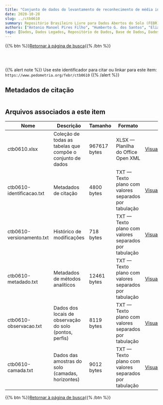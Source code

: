 ```yaml
---
title: "Conjunto de dados do levantamento de reconhecimento de média intensidade 'Levantamento de Reconhecimento de Média Intensidade, Avaliação de Aptidão Agrícola das Terras e indicação de Culturas em Áreas Homogêneas de Solos de Alguns Municípios do Sudoeste do Estado de Mato Grosso.'"
date: 2020-10-28
slug: ../ctb0610
summary: Repositório Brasileiro Livre para Dados Abertos do Solo (FEBR) | A febre dos dados de solo no Brasil
authors: ["Antonio Manoel Pires Filho", "Humberto G. dos Santos", "Elias P. Mothci", "Raymundo M. Sobral Filho", "Osório O. Marques da Fonseca", "Maria Amélia de M. Duriez", "Marie Elizabeth C. C. de M. Melo", "Ruth Andrade Leal Johas", "Wilson Sant'Anna de Araújo", "Raphael Minotti Bloise", "Gisa Nara C. Moreira", "José Lopes de Paula", "Luiz Eduardo Ferreira Fontes", "João Luiz Rodrigues de Souza", "Therezinha da Costa Lima", "Loiva Lizia Antonello", "Evandra Maria Rodrigues", "Therezinha Xavier Bastos", "Tatiana Deane de Abreu Sá Diniz."]
tags: [Dados, Dados Legados, Repositório de Dados, Base de Dados, Dados Abertos]
---
```


<style>
div.alert > div {
    font-size: 0.8rem;
}
</style>

{{% btn %}}<a href="/febr/buscar/">Retornar à página de busca</a>{{% /btn %}}

<br>
<br>

{{% alert note %}}
Use este identificador para citar ou linkar para este item: `https://www.pedometria.org/febr/ctb0610`
{{% /alert %}}

## Metadados de citação

<table>
<!-- Fonte: https://gist.github.com/jfreels/6814721 -->
<script src="https://d3js.org/d3.v3.min.js" charset="utf-8"></script>
<script type='text/javascript' src='/febr/buscar/script.js'></script>
<script type='text/javascript'>
  d3.tsv('ctb0610-identificacao.txt',function (data) {
    var columns = ['campo', 'valor']
    tabulate(data, columns)
  })
</script>
</table>

## Arquivos associados a este item

<table style="width:100%">
  <thead>
    <tr>
      <th>Nome</th>
      <th>Descrição</th>
      <th>Tamanho</th>
      <th>Formato</th>
      <th></th>
    </tr>
  </thead>
  <tbody>
    <tr>
      <td>ctb0610.xlsx</td>
      <td>Coleção de todas as tabelas que compõe o conjunto de dados</td>
      <td>967617 bytes</td>
      <td>XLSX — Planilha do Office Open XML</td>
      <td><a href="https://cloud.utfpr.edu.br/index.php/s/Df6dhfzYJ1DDeso/download?path=%2Fctb0610&files=ctb0610.xlsx" class="btn btn-primary btn-block" role="button">Visualizar/Abrir</a></td>
    </tr>
    <tr>
      <td>ctb0610-identificacao.txt</td>
      <td>Metadados de citação</td>
      <td>4800 bytes</td>
      <td>TXT — Texto plano com valores separados por tabulação</td>
      <td><a href="https://cloud.utfpr.edu.br/index.php/s/Df6dhfzYJ1DDeso/download?path=%2Fctb0610&files=ctb0610-identificacao.txt" class="btn btn-primary btn-block" role="button">Visualizar/Abrir</a></td>
    </tr>
    <tr>
      <td>ctb0610-versionamento.txt</td>
      <td>Histórico de modificações</td>
      <td>718 bytes</td>
      <td>TXT — Texto plano com valores separados por tabulação</td>
      <td><a href="https://cloud.utfpr.edu.br/index.php/s/Df6dhfzYJ1DDeso/download?path=%2Fctb0610&files=ctb0610-versionamento.txt" class="btn btn-primary btn-block" role="button">Visualizar/Abrir</a></td>
    </tr>
    <tr>
      <td>ctb0610-metadado.txt</td>
      <td>Metadados de métodos analíticos</td>
      <td>12461 bytes</td>
      <td>TXT — Texto plano com valores separados por tabulação</td>
      <td><a href="https://cloud.utfpr.edu.br/index.php/s/Df6dhfzYJ1DDeso/download?path=%2Fctb0610&files=ctb0610-metadado.txt" class="btn btn-primary btn-block" role="button">Visualizar/Abrir</a></td>
    </tr>
    <tr>
      <td>ctb0610-observacao.txt</td>
      <td>Dados dos locais de observação do solo (pontos, perfis)</td>
      <td>8119 bytes</td>
      <td>TXT — Texto plano com valores separados por tabulação</td>
      <td><a href="https://cloud.utfpr.edu.br/index.php/s/Df6dhfzYJ1DDeso/download?path=%2Fctb0610&files=ctb0610-observacao.txt" class="btn btn-primary btn-block" role="button">Visualizar/Abrir</a></td>
    </tr>
    <tr>
      <td>ctb0610-camada.txt</td>
      <td>Dados das amostras do solo (camadas, horizontes)</td>
      <td>9012 bytes</td>
      <td>TXT — Texto plano com valores separados por tabulação</td>
      <td><a href="https://cloud.utfpr.edu.br/index.php/s/Df6dhfzYJ1DDeso/download?path=%2Fctb0610&files=ctb0610-camada.txt" class="btn btn-primary btn-block" role="button">Visualizar/Abrir</a></td>
    </tr>
  </tbody>
</table>

{{% btn %}}<a href="/febr/buscar/">Retornar à página de busca</a>{{% /btn %}}
